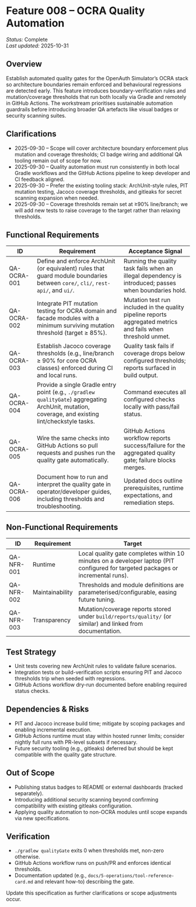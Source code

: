 # Feature 008 – OCRA Quality Automation

_Status:_ Complete  
_Last updated:_ 2025-10-31

## Overview
Establish automated quality gates for the OpenAuth Simulator’s OCRA stack so architecture boundaries remain enforced and behavioural regressions are detected early. This feature introduces boundary-verification rules and mutation/coverage thresholds that run both locally via Gradle and remotely in GitHub Actions. The workstream prioritises sustainable automation guardrails before introducing broader QA artefacts like visual badges or security scanning suites.

## Clarifications
- 2025-09-30 – Scope will cover architecture boundary enforcement plus mutation and coverage thresholds; CI badge wiring and additional QA tooling remain out of scope for now.
- 2025-09-30 – Quality automation must run consistently in both local Gradle workflows and the GitHub Actions pipeline to keep developer and CI feedback aligned.
- 2025-09-30 – Prefer the existing tooling stack: ArchUnit-style rules, PIT mutation testing, Jacoco coverage thresholds, and gitleaks for secret scanning expansion when needed.
- 2025-09-30 – Coverage thresholds remain set at ≥90% line/branch; we will add new tests to raise coverage to the target rather than relaxing thresholds.

## Functional Requirements
| ID | Requirement | Acceptance Signal |
|----|-------------|-------------------|
| QA-OCRA-001 | Define and enforce ArchUnit (or equivalent) rules that guard module boundaries between `core/`, `cli/`, `rest-api/`, and `ui/`. | Running the quality task fails when an illegal dependency is introduced; passes when boundaries hold. |
| QA-OCRA-002 | Integrate PIT mutation testing for OCRA domain and facade modules with a minimum surviving mutation threshold (target ≥ 85%). | Mutation test run included in the quality pipeline reports aggregated metrics and fails when threshold unmet. |
| QA-OCRA-003 | Establish Jacoco coverage thresholds (e.g., line/branch ≥ 90% for core OCRA classes) enforced during CI and local runs. | Quality task fails if coverage drops below configured thresholds; reports surfaced in build output. |
| QA-OCRA-004 | Provide a single Gradle entry point (e.g., `./gradlew qualityGate`) aggregating ArchUnit, mutation, coverage, and existing lint/checkstyle tasks. | Command executes all configured checks locally with pass/fail status. |
| QA-OCRA-005 | Wire the same checks into GitHub Actions so pull requests and pushes run the quality gate automatically. | GitHub Actions workflow reports success/failure for the aggregated quality gate; failure blocks merges. |
| QA-OCRA-006 | Document how to run and interpret the quality gate in operator/developer guides, including thresholds and troubleshooting. | Updated docs outline prerequisites, runtime expectations, and remediation steps. |

## Non-Functional Requirements
| ID | Requirement | Target |
|----|-------------|--------|
| QA-NFR-001 | Runtime | Local quality gate completes within 10 minutes on a developer laptop (PIT configured for targeted packages or incremental runs). |
| QA-NFR-002 | Maintainability | Thresholds and module definitions are parameterised/configurable, easing future tuning. |
| QA-NFR-003 | Transparency | Mutation/coverage reports stored under `build/reports/quality/` (or similar) and linked from documentation. |

## Test Strategy
- Unit tests covering new ArchUnit rules to validate failure scenarios.
- Integration tests or build-verification scripts ensuring PIT and Jacoco thresholds trip when seeded with regressions.
- GitHub Actions workflow dry-run documented before enabling required status checks.

## Dependencies & Risks
- PIT and Jacoco increase build time; mitigate by scoping packages and enabling incremental execution.
- GitHub Actions runtime must stay within hosted runner limits; consider nightly full runs with PR-level subsets if necessary.
- Future security tooling (e.g., gitleaks) deferred but should be kept compatible with the quality gate structure.

## Out of Scope
- Publishing status badges to README or external dashboards (tracked separately).
- Introducing additional security scanning beyond confirming compatibility with existing gitleaks configuration.
- Applying quality automation to non-OCRA modules until scope expands via new specifications.

## Verification
- `./gradlew qualityGate` exits 0 when thresholds met, non-zero otherwise.
- GitHub Actions workflow runs on push/PR and enforces identical thresholds.
- Documentation updated (e.g., `docs/5-operations/tool-reference-card.md` and relevant how-to) describing the gate.

Update this specification as further clarifications or scope adjustments occur.
